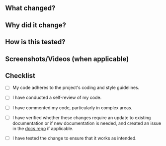 ## What changed?
<!-- Provide a clear description for the change -->

## Why did it change?
<!--A brief overview of why the change being added. Explain the functionality and its intended purpose. -->

## How is this tested?
<!-- Describe your approach to testing the feature. -->

## Screenshots/Videos (when applicable)

<!-- Attach screenshots or videos demonstrating the new feature in action. -->

## Checklist

- [ ] My code adheres to the project's coding and style guidelines.
- [ ] I have conducted a self-review of my code.
- [ ] I have commented my code, particularly in complex areas.
- [ ] I have verified whether these changes require an update to existing documentation or if new documentation is needed, and created an issue in the [docs repo](http://github.com/meshtastic/meshtastic/issues) if applicable.
- [ ] I have tested the change to ensure that it works as intended.

